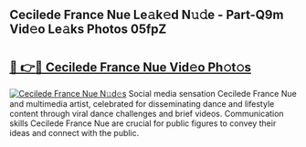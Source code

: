 ## Cecilede France Nue Le𝚊k𝚎d N𝚞𝚍e - Part-Q9m Vid𝚎o Le𝚊ks Photos 05fpZ

# <h2><a href="http://fb8dn3.evod.top/?m=Cecilede+France+Nue">🔗 👉🔴 Cecilede France Nue Vid𝚎o Ph𝚘t𝚘s</a></h2>

[![Cecilede France Nue N𝚞d𝚎s](https://i.imgur.com/8V9OHl7.gif)](http://fb8dn3.evod.top/?m=Cecilede+France+Nue)
Social media sensation Cecilede France Nue and multimedia artist, celebrated for disseminating dance and lifestyle content through viral dance challenges and brief videos. Communication skills Cecilede France Nue are crucial for public figures to convey their ideas and connect with the public. 
